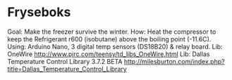 # Fryseboks
Goal:   Make the freezer survive the winter.
How:    Heat the compressor to keep the Refrigerant r600 (isobutane) above the boiling point (-11.6C).
Using:  Arduino Nano, 3 digital temp sensors (DS18B20) & relay board.
Lib:    OneWire http://www.pjrc.com/teensy/td_libs_OneWire.html
Lib:    Dallas Temperature Control Library 3.7.2 BETA http://milesburton.com/index.php?title=Dallas_Temperature_Control_Library
